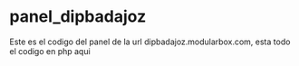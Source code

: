 # panel_dipbadajoz
Este es el codigo del panel de la url dipbadajoz.modularbox.com, esta todo el codigo en php aqui
